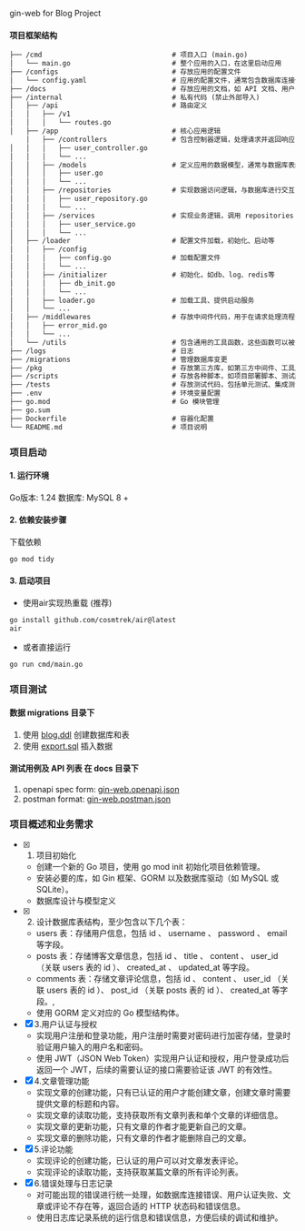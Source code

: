 gin-web for Blog Project

#### 项目框架结构
```html
├── /cmd                                # 项目入口 (main.go)
│   └── main.go                         # 整个应用的入口，在这里启动应用 
├── /configs                            # 存放应用的配置文件
│   └── config.yaml                     # 应用的配置文件，通常包含数据库连接信息、服务器设置等
├── /docs                               # 存放应用的文档，如 API 文档、用户手册等
├── /internal                           # 私有代码 (禁止外部导入)
│   ├── /api                            # 路由定义
│   │   ├── /v1
│   │   │   └── routes.go
│   ├── /app                            # 核心应用逻辑
    │   ├── /controllers                # 包含控制器逻辑，处理请求并返回响应
│   │   │   ├── user_controller.go
│   │   │   └── ...
│   │   ├── /models                     # 定义应用的数据模型，通常与数据库表结构对应
│   │   │   ├── user.go
│   │   │   └── ...
│   │   ├── /repositories               # 实现数据访问逻辑，与数据库进行交互
│   │   │   ├── user_repository.go
│   │   │   └── ...
│   │   ├── /services                   # 实现业务逻辑，调用 repositories 中的方法来处理业务需求
│   │   │   ├── user_service.go
│   │   │   └── ...
│   ├── /loader                         # 配置文件加载，初始化、启动等
│   │   ├── /config
│   │   │   ├── config.go               # 加载配置文件
│   │   │   └── ...
│   │   ├── /initializer                # 初始化，如db、log、redis等
│   │   │   ├── db_init.go
│   │   │   └── ...
│   │   ├── loader.go                   # 加载工具、提供启动服务
│   │   └── ...
│   ├── /middlewares                    # 存放中间件代码，用于在请求处理流程中的特定阶段执行代码
│   │   ├── error_mid.go
│   │   └── ...
│   └── /utils                          # 包含通用的工具函数，这些函数可以被多个包所共享
├── /logs                               # 日志
├── /migrations                         # 管理数据库变更
├── /pkg                                # 存放第三方库，如第三方中间件、工具库等
├── /scripts                            # 存放各种脚本，如项目部署脚本、测试脚本等
├── /tests                              # 存放测试代码，包括单元测试、集成测试等
├── .env                                # 环境变量配置
├── go.mod                              # Go 模块管理
├── go.sum                          
├── Dockerfile                          # 容器化配置
└── README.md                           # 项目说明
```

### 项目启动
#### 1. 运行环境 
Go版本: 1.24
数据库: MySQL 8 +

#### 2. 依赖安装步骤 
下载依赖
```bash
go mod tidy
```
#### 3. 启动项目
* 使用air实现热重载 (推荐)
```bash
go install github.com/cosmtrek/air@latest
air
```
* 或者直接运行
```bash
go run cmd/main.go
```

### 项目测试
#### 数据 migrations 目录下
1. 使用 [blog.ddl](migrations/blog.ddl) 创建数据库和表
2. 使用 [export.sql](migrations/export.sql) 插入数据
#### 测试用例及 API 列表 在 docs 目录下
1. openapi spec form: [gin-web.openapi.json](docs/gin-web.openapi.json)
2. postman format: [gin-web.postman.json](docs/gin-web.postman.json)

### 项目概述和业务需求
- [x]  1. 项目初始化
    - 创建一个新的 Go 项目，使用 go mod init 初始化项目依赖管理。
    - 安装必要的库，如 Gin 框架、GORM 以及数据库驱动（如 MySQL 或 SQLite）。
    - 数据库设计与模型定义
- [x]  2. 设计数据库表结构，至少包含以下几个表：
    - users 表：存储用户信息，包括 id 、 username 、 password 、 email 等字段。
    - posts 表：存储博客文章信息，包括 id 、 title 、 content 、 user_id （关联 users 表的 id ）、 created_at 、 updated_at 等字段。
    - comments 表：存储文章评论信息，包括 id 、 content 、 user_id （关联 users 表的 id ）、 post_id （关联 posts 表的 id ）、 created_at 等字段。,
    - 使用 GORM 定义对应的 Go 模型结构体。
- [x]  3.用户认证与授权
    - 实现用户注册和登录功能，用户注册时需要对密码进行加密存储，登录时验证用户输入的用户名和密码。
    - 使用 JWT（JSON Web Token）实现用户认证和授权，用户登录成功后返回一个 JWT，后续的需要认证的接口需要验证该 JWT 的有效性。
- [x]  4.文章管理功能
    - 实现文章的创建功能，只有已认证的用户才能创建文章，创建文章时需要提供文章的标题和内容。
    - 实现文章的读取功能，支持获取所有文章列表和单个文章的详细信息。
    - 实现文章的更新功能，只有文章的作者才能更新自己的文章。
    - 实现文章的删除功能，只有文章的作者才能删除自己的文章。
- [x]  5.评论功能
    - 实现评论的创建功能，已认证的用户可以对文章发表评论。
    - 实现评论的读取功能，支持获取某篇文章的所有评论列表。
- [x]  6.错误处理与日志记录
    - 对可能出现的错误进行统一处理，如数据库连接错误、用户认证失败、文章或评论不存在等，返回合适的 HTTP 状态码和错误信息。
    - 使用日志库记录系统的运行信息和错误信息，方便后续的调试和维护。





